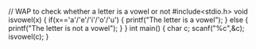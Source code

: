 // WAP to check whether a letter is a vowel or not
#include<stdio.h>
void isvowel(x)
{
    if(x=='a'/'e'/'i'/'o'/'u')
        {
            printf("The letter is a vowel");
        }
    else
        {
            printf("The letter is not a vowel");
        }
}
int main()
{
    char c;
    scanf("%c",&c);
    isvowel(c);
}
